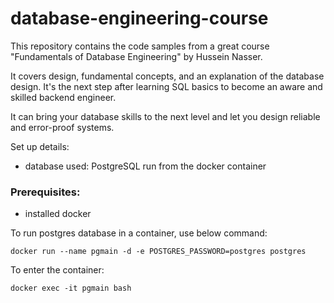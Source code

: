 # database-engineering-course

This repository contains the code samples from a great course 
"Fundamentals of Database Engineering" by Hussein Nasser.

It covers design, fundamental concepts, and an explanation of the database design.
It's the next step after learning SQL basics to become an aware and 
skilled backend engineer.

It can bring your database skills to the next level and let you design reliable and error-proof systems.

Set up details:
- database used: PostgreSQL run from the docker container

### Prerequisites:
- installed docker

To run postgres database in a container, use below command:
```
docker run --name pgmain -d -e POSTGRES_PASSWORD=postgres postgres
```

To enter the container:
```
docker exec -it pgmain bash
```

